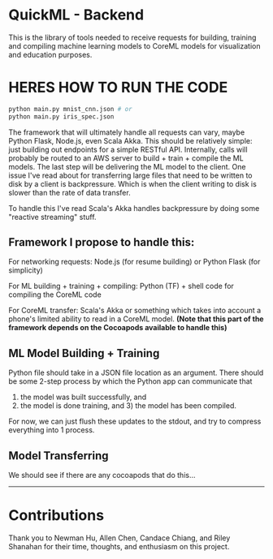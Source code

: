 # QuickML - Backend

This is the library of tools needed to receive requests for building, training and compiling machine learning models to CoreML models for visualization and education purposes.

# HERES HOW TO RUN THE CODE

```python
python main.py mnist_cnn.json # or 
python main.py iris_spec.json
```



The framework that will ultimately handle all requests can vary, maybe Python Flask, Node.js, even Scala Akka. This should be relatively simple: just building out endpoints
for a simple RESTful API. Internally, calls will probably be routed to an AWS server to build + train + compile the ML models. The last step will be delivering the ML model
to the client. One issue I've read about for transferring large files that need to be written to disk by a client is backpressure. Which is when the client writing to disk is
slower than the rate of data transfer.

To handle this I've read Scala's Akka handles backpressure by doing some "reactive streaming" stuff.

## Framework I propose to handle this:

For networking requests: Node.js (for resume building) or Python Flask (for simplicity)

For ML building + training + compiling: Python (TF) + shell code for compiling the CoreML code

For CoreML transfer: Scala's Akka or something which takes into account a phone's limited ability to read in a CoreML model.
__(Note that this part of the framework depends on the Cocoapods available to handle this)__


## ML Model Building + Training

Python file should take in a JSON file location as an argument. There should be some 2-step process by which the Python app can communicate that 
1) the model was built successfully, and 
2) the model is done training, and 3) the model has been compiled.

For now, we can just flush these updates to the stdout, and try to compress everything into 1 process.

## Model Transferring

We should see if there are any cocoapods that do this...

--- 
# Contributions

Thank you to Newman Hu, Allen Chen, Candace Chiang, and Riley Shanahan for their time, thoughts, and enthusiasm on this project.
